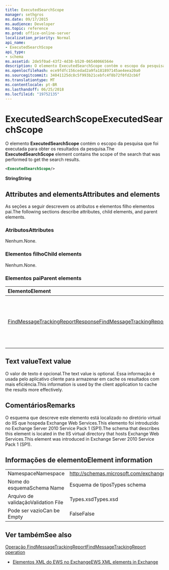 ```yaml
---
title: ExecutedSearchScope
manager: sethgros
ms.date: 09/17/2015
ms.audience: Developer
ms.topic: reference
ms.prod: office-online-server
localization_priority: Normal
api_name:
- ExecutedSearchScope
api_type:
- schema
ms.assetid: 2de5f0ad-43f2-4d38-b520-06540066564e
description: O elemento ExecutedSearchScope contém o escopo da pesquisa que foi executada para obter os resultados da pesquisa.
ms.openlocfilehash: ece9fdfc156cedad2a9fa181897145ae4eea20a0
ms.sourcegitcommit: 34041125dc8c5f993b21cebfc4f8b72f0fd2cb6f
ms.translationtype: MT
ms.contentlocale: pt-BR
ms.lasthandoff: 06/25/2018
ms.locfileid: "19752135"
---
```

# <a name="executedsearchscope"></a><span data-ttu-id="53917-103">ExecutedSearchScope</span><span class="sxs-lookup"><span data-stu-id="53917-103">ExecutedSearchScope</span></span>

<span data-ttu-id="53917-104">O elemento **ExecutedSearchScope** contém o escopo da pesquisa que foi executada para obter os resultados da pesquisa.</span><span class="sxs-lookup"><span data-stu-id="53917-104">The **ExecutedSearchScope** element contains the scope of the search that was performed to get the search results.</span></span> 
  
```xml
<ExecutedSearchScope/>
```

 <span data-ttu-id="53917-105">**String**</span><span class="sxs-lookup"><span data-stu-id="53917-105">**String**</span></span>
## <a name="attributes-and-elements"></a><span data-ttu-id="53917-106">Attributes and elements</span><span class="sxs-lookup"><span data-stu-id="53917-106">Attributes and elements</span></span>

<span data-ttu-id="53917-107">As seções a seguir descrevem os atributos e elementos filho elementos pai.</span><span class="sxs-lookup"><span data-stu-id="53917-107">The following sections describe attributes, child elements, and parent elements.</span></span>
  
### <a name="attributes"></a><span data-ttu-id="53917-108">Atributos</span><span class="sxs-lookup"><span data-stu-id="53917-108">Attributes</span></span>

<span data-ttu-id="53917-109">Nenhum.</span><span class="sxs-lookup"><span data-stu-id="53917-109">None.</span></span>
  
### <a name="child-elements"></a><span data-ttu-id="53917-110">Elementos filho</span><span class="sxs-lookup"><span data-stu-id="53917-110">Child elements</span></span>

<span data-ttu-id="53917-111">Nenhum.</span><span class="sxs-lookup"><span data-stu-id="53917-111">None.</span></span>
  
### <a name="parent-elements"></a><span data-ttu-id="53917-112">Elementos pai</span><span class="sxs-lookup"><span data-stu-id="53917-112">Parent elements</span></span>

|<span data-ttu-id="53917-113">**Elemento**</span><span class="sxs-lookup"><span data-stu-id="53917-113">**Element**</span></span>|<span data-ttu-id="53917-114">**Descrição**</span><span class="sxs-lookup"><span data-stu-id="53917-114">**Description**</span></span>|
|:-----|:-----|
|[<span data-ttu-id="53917-115">FindMessageTrackingReportResponse</span><span class="sxs-lookup"><span data-stu-id="53917-115">FindMessageTrackingReportResponse</span></span>](findmessagetrackingreportresponse.md) <br/> |<span data-ttu-id="53917-116">Contém o status e o resultado de uma única solicitação de [operação FindMessageTrackingReport](findmessagetrackingreport-operation.md) .</span><span class="sxs-lookup"><span data-stu-id="53917-116">Contains the status and result of a single [FindMessageTrackingReport operation](findmessagetrackingreport-operation.md) request.</span></span>  <br/> |
   
## <a name="text-value"></a><span data-ttu-id="53917-117">Text value</span><span class="sxs-lookup"><span data-stu-id="53917-117">Text value</span></span>

<span data-ttu-id="53917-118">O valor de texto é opcional.</span><span class="sxs-lookup"><span data-stu-id="53917-118">The text value is optional.</span></span> <span data-ttu-id="53917-119">Essa informação é usada pelo aplicativo cliente para armazenar em cache os resultados com mais eficiência.</span><span class="sxs-lookup"><span data-stu-id="53917-119">This information is used by the client application to cache the results more effectively.</span></span>
  
## <a name="remarks"></a><span data-ttu-id="53917-120">Comentários</span><span class="sxs-lookup"><span data-stu-id="53917-120">Remarks</span></span>

<span data-ttu-id="53917-121">O esquema que descreve este elemento está localizado no diretório virtual do IIS que hospeda Exchange Web Services.This elemento foi introduzido no Exchange Server 2010 Service Pack 1 (SP1).</span><span class="sxs-lookup"><span data-stu-id="53917-121">The schema that describes this element is located in the IIS virtual directory that hosts Exchange Web Services.This element was introduced in Exchange Server 2010 Service Pack 1 (SP1).</span></span>
  
## <a name="element-information"></a><span data-ttu-id="53917-122">Informações de elemento</span><span class="sxs-lookup"><span data-stu-id="53917-122">Element information</span></span>

|||
|:-----|:-----|
|<span data-ttu-id="53917-123">Namespace</span><span class="sxs-lookup"><span data-stu-id="53917-123">Namespace</span></span>  <br/> |http://schemas.microsoft.com/exchange/services/2006/types  <br/> |
|<span data-ttu-id="53917-124">Nome do esquema</span><span class="sxs-lookup"><span data-stu-id="53917-124">Schema Name</span></span>  <br/> |<span data-ttu-id="53917-125">Esquema de tipos</span><span class="sxs-lookup"><span data-stu-id="53917-125">Types schema</span></span>  <br/> |
|<span data-ttu-id="53917-126">Arquivo de validação</span><span class="sxs-lookup"><span data-stu-id="53917-126">Validation File</span></span>  <br/> |<span data-ttu-id="53917-127">Types.xsd</span><span class="sxs-lookup"><span data-stu-id="53917-127">Types.xsd</span></span>  <br/> |
|<span data-ttu-id="53917-128">Pode ser vazio</span><span class="sxs-lookup"><span data-stu-id="53917-128">Can be Empty</span></span>  <br/> |<span data-ttu-id="53917-129">False</span><span class="sxs-lookup"><span data-stu-id="53917-129">False</span></span>  <br/> |
   
## <a name="see-also"></a><span data-ttu-id="53917-130">Ver também</span><span class="sxs-lookup"><span data-stu-id="53917-130">See also</span></span>



[<span data-ttu-id="53917-131">Operação FindMessageTrackingReport</span><span class="sxs-lookup"><span data-stu-id="53917-131">FindMessageTrackingReport operation</span></span>](findmessagetrackingreport-operation.md)


- [<span data-ttu-id="53917-132">Elementos XML do EWS no Exchange</span><span class="sxs-lookup"><span data-stu-id="53917-132">EWS XML elements in Exchange</span></span>](ews-xml-elements-in-exchange.md)

